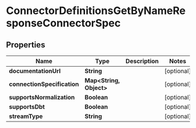 

# ConnectorDefinitionsGetByNameResponseConnectorSpec


## Properties

| Name | Type | Description | Notes |
|------------ | ------------- | ------------- | -------------|
|**documentationUrl** | **String** |  |  [optional] |
|**connectionSpecification** | **Map&lt;String, Object&gt;** |  |  [optional] |
|**supportsNormalization** | **Boolean** |  |  [optional] |
|**supportsDbt** | **Boolean** |  |  [optional] |
|**streamType** | **String** |  |  [optional] |



